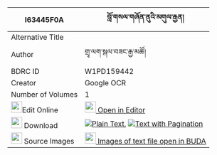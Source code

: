 |I63445F0A|བློ་གསལ་གཞོན་ནུའི་མགུལ་རྒྱན། 
| --- | --- 
|Alternative Title |
|Author| གྲྭ་ལག་སྐལ་བཟང་རྒྱ་མཚོ།
|BDRC ID | W1PD159442
|Creator | Google OCR
|Number of Volumes| 1
|<img width="25" src="https://img.icons8.com/color/25/000000/edit-property.png">Edit Online| [<img width="25" src="https://avatars.githubusercontent.com/u/45091458?s=200&v=4"> Open in Editor](http://editor.openpecha.org/I63445F0A)
|<img width="25" src="https://img.icons8.com/fluent/48/000000/download-2.png"/>  Download | [![](https://img.icons8.com/color/20/000000/txt.png)Plain Text](https://github.com/Openpecha/I63445F0A/releases/download/v1/losal_shyonnu_i_gulgyen_plain_I63445F0A.zip), [![](https://img.icons8.com/color/20/000000/txt.png)Text with Pagination](https://github.com/Openpecha/I63445F0A/releases/download/v1/losal_shyonnu_i_gulgyen_pages_I63445F0A.zip)
|<img width="25" src="https://img.icons8.com/plasticine/100/000000/pictures-folder.png"/>  Source Images | [<img width="25" src="https://library.bdrc.io/icons/BUDA-small.svg"> Images of text file open in BUDA](https://library.bdrc.io/show/bdr:W1PD159442)